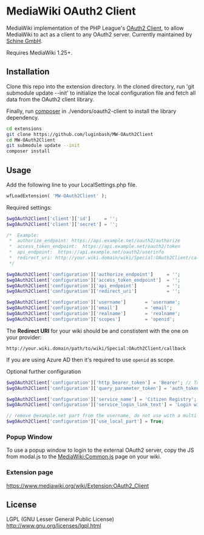 # MediaWiki OAuth2 Client
MediaWiki implementation of the PHP League's [OAuth2 Client](https://github.com/thephpleague/oauth2-client), to allow MediaWiki to act as a client to any OAuth2 server. Currently maintained by [Schine GmbH](https://www.star-made.org/).

Requires MediaWiki 1.25+.

## Installation

Clone this repo into the extension directory. In the cloned directory, run 'git submodule update --init' to initialize the local configuration file and fetch all data from the OAuth2 client library.

Finally, run [composer](https://getcomposer.org/) in ./vendors/oauth2-client to install the library dependency.

```bash
cd extensions
git clone https://github.com/luginbash/MW-OAuth2Client
cd MW-OAuth2Client
git submodule update --init
composer install
```

## Usage

Add the following line to your LocalSettings.php file.

```php
wfLoadExtension( 'MW-OAuth2Client' );
```

Required settings:

```php
$wgOAuth2Client['client']['id']     = '';
$wgOAuth2Client['client']['secret'] = '';

/*  Example:
 *  authorize_endpoint: https://api.example.net/oauth2/authorize
 *  access_token_endpoint:  https://api.example.net/oauth2/token
 *  api_endpoint:  https://api.example.net/oauth2/userinfo
 *  redirect_uri: http://your.wiki.domain/wiki/Special:OAuth2Client/callback
 */

$wgOAuth2Client['configuration']['authorize_endpoint']     = ''; 
$wgOAuth2Client['configuration']['access_token_endpoint']  = '';
$wgOAuth2Client['configuration']['api_endpoint']           = '';
$wgOAuth2Client['configuration']['redirect_uri']           = ''; 

$wgOAuth2Client['configuration']['username']       = 'username';  
$wgOAuth2Client['configuration']['email']          = 'email'; 
$wgOAuth2Client['configuration']['realname']       = 'realname';  
$wgOAuth2Client['configuration']['scopes']         = 'openid';
```

The **Redirect URI** for your wiki should be and constistent with the one on your provider:

```
http://your.wiki.domain/path/to/wiki/Special:OAuth2Client/callback
```

If you are using Azure AD then it's required to use `openid` as scope. 

Optional further configuration

```php
$wgOAuth2Client['configuration']['http_bearer_token'] = 'Bearer'; // Token to use in HTTP Authentication
$wgOAuth2Client['configuration']['query_parameter_token'] = 'auth_token'; // query parameter to use

$wgOAuth2Client['configuration']['service_name'] = 'Citizen Registry'; // the name of your service
$wgOAuth2Client['configuration']['service_login_link_text'] = 'Login with StarMade'; // the text of the login link

// remove @example.net part from the username, do not use with a multi-tenant provider 
$wgOAuth2Client['configuration']['use_local_part'] = True; 
```

### Popup Window
To use a popup window to login to the external OAuth2 server, copy the JS from modal.js to the [MediaWiki:Common.js](https://www.mediawiki.org/wiki/Manual:Interface/JavaScript) page on your wiki.

### Extension page
https://www.mediawiki.org/wiki/Extension:OAuth2_Client

## License
LGPL (GNU Lesser General Public License) http://www.gnu.org/licenses/lgpl.html
